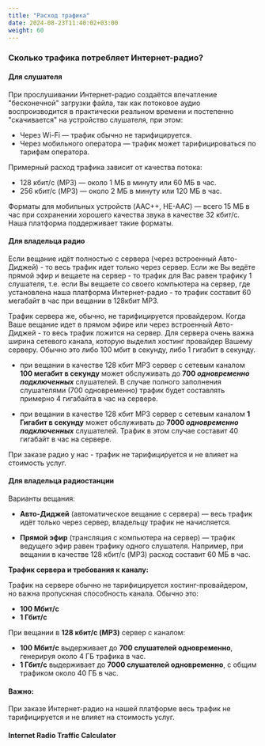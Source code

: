 ```yaml
---
title: "Расход трафика"
date: 2024-08-23T11:40:02+03:00
weight: 60
---
```


### Сколько трафика потребляет Интернет-радио?

#### Для слушателя
При прослушивании Интернет-радио создаётся впечатление "бесконечной" загрузки файла, так как потоковое аудио воспроизводится в практически реальном времени и постепенно "скачивается" на устройство слушателя, при этом:
- Через Wi-Fi — трафик обычно не тарифицируется.
- Через мобильного оператора — трафик может тарифицироваться по тарифам оператора.

Примерный расход трафика зависит от качества потока:

- 128 кбит/с (MP3) — около 1 МБ в минуту или 60 МБ в час.
- 256 кбит/с (MP3) — около 2 МБ в минуту или 120 МБ в час.

Форматы для мобильных устройств (AAC++, HE-AAC) — всего 15 МБ в час при сохранении хорошего качества звука в качестве 32 кбит/с. Наша платформа поддерживает такие форматы.



#### Для владельца радио
Если вещание идёт полностью с сервера (через встроенный Авто-Диджей) - то весь трафик идет только через сервер. Если же Вы ведёте прямой эфир и вещаете на сервер - то трафик для Вас равен трафику 1 слушателя, т.е. если Вы вещаете со своего компьютера на сервер, где установлена наша платформа Интернет-радио - то трафик составит 60 мегабайт в час при вещании в 128кбит MP3.

Трафик сервера же, обычно, не тарифицируется провайдером. Когда Ваше вещание идет в прямом эфире или через встроенный Авто-Диджей - то весь трафик ложится на сервер. Для сервера очень важна ширина сетевого канала, которую выделил хостинг провайдер Вашему серверу. Обычно это либо 100 мбит в секунду, либо 1 гигабит в секунду.

- при вещании в качестве 128 кбит MP3 сервер с сетевым каналом **100 мегабит в секунду** может обслуживать до **700 *одновременно подключенных*** слушателей. В случае полного заполнения слушателями (700 одновременно) трафик будет составлять примерно 4 гигабайта в час на сервере.

- при вещании в качестве 128 кбит MP3 сервер с сетевым каналом **1 Гигабит в секунду** может обслуживать до **7000 *одновременно подключенных*** слушателей. Трафик в этом случае составит 40 гигабайт в час на сервере.

При заказе радио у нас - трафик не тарифицируется и не влияет на стоимость услуг.


#### Для владельца радиостанции

Варианты вещания:

- **Авто-Диджей** (автоматическое вещание с сервера) — весь трафик идёт только через сервер, владельцу трафик не начисляется.

- **Прямой эфир** (трансляция с компьютера на сервер) — трафик ведущего эфир равен трафику одного слушателя. Например, при вещании в качестве 128 кбит/с (MP3) расход составит 60 МБ в час.

**Трафик сервера и требования к каналу:**

Трафик на сервере обычно не тарифицируется хостинг-провайдером, но важна пропускная способность канала. Обычно это:

- **100 Мбит/с**
- **1 Гбит/с**

При вещании в **128 кбит/с (MP3)** сервер с каналом:

- **100 Мбит/с** выдерживает до **700 слушателей одновременно**, генерируя около 4 ГБ трафика в час.
- **1 Гбит/с** выдерживает до **7000 слушателей одновременно**, с общим трафиком около 40 ГБ в час.

#### Важно:
При заказе Интернет-радио на нашей платформе весь трафик не тарифицируется и не влияет на стоимость услуг.


#### Internet Radio Traffic Calculator










